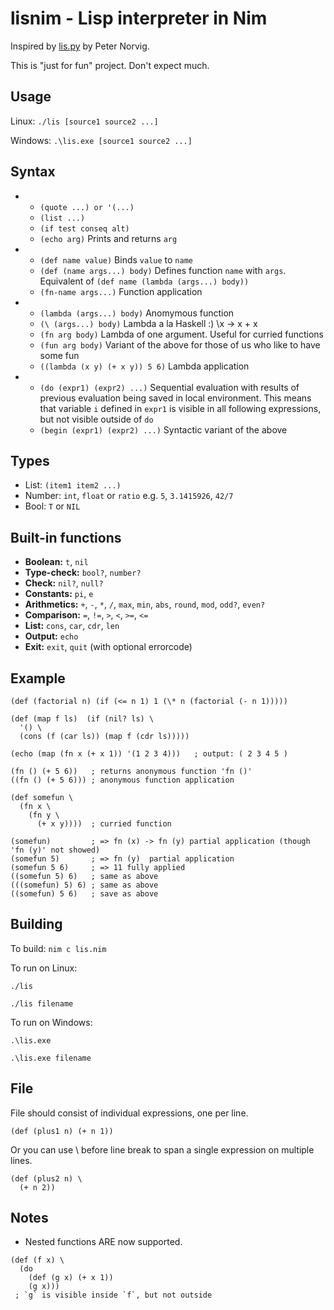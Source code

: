 lisnim - Lisp interpreter in Nim
================================

Inspired by [lis.py](http://norvig.com/lispy.html) by Peter Norvig.

This is "just for fun" project. Don't expect much.

Usage
-----

Linux: `./lis [source1 source2 ...]`

Windows: `.\lis.exe [source1 source2 ...]`

Syntax
------

+ * `(quote ...) or '(...)`
  * `(list ...)`
  * `(if test conseq alt)`
  * `(echo arg)` Prints and returns `arg`

+ * `(def name value)` Binds `value` to `name`
  * `(def (name args...) body)` Defines function `name` with `args`. Equivalent of `(def name (lambda (args...) body))`
  * `(fn-name args...)` Function application

+ * `(lambda (args...) body)` Anomymous function
  * `(\ (args...) body)` Lambda a la Haskell :) \x -> x + x
  * `(fn arg body)` Lambda of one argument. Useful for curried functions
  * `(fun arg body)` Variant of the above for those of us who like to have some fun
  * `((lambda (x y) (+ x y)) 5 6)` Lambda application

+ * `(do (expr1) (expr2) ...)`
  Sequential evaluation with results of previous evaluation being saved in local environment. This means that variable `i` defined in `expr1` is visible in all following expressions, but not visible outside of `do`
  * `(begin (expr1) (expr2) ...)` Syntactic variant of the above

Types
-----

* List: `(item1 item2 ...)`
* Number: `int`, `float` or `ratio` e.g. `5`, `3.1415926`, `42/7`
* Bool: `T` or `NIL`

Built-in functions
------------------

* **Boolean:** `t`, `nil`
* **Type-check:** `bool?`, `number?`
* **Check:** `nil?`, `null?`
* **Constants:** `pi`, `e`
* **Arithmetics:** `+`, `-`, `*`, `/`, `max`, `min`, `abs`, `round`, `mod`, `odd?`, `even?`
* **Comparison:** `=`, `!=`, `>`, `<`, `>=`, `<=`
* **List:** `cons`, `car`, `cdr`, `len`
* **Output:** `echo`
* **Exit:** `exit`, `quit` (with optional errorcode)

Example
-------

```
(def (factorial n) (if (<= n 1) 1 (\* n (factorial (- n 1)))))

(def (map f ls)  (if (nil? ls) \
  '() \
  (cons (f (car ls)) (map f (cdr ls)))))

(echo (map (fn x (+ x 1)) '(1 2 3 4)))   ; output: ( 2 3 4 5 )

(fn () (+ 5 6))   ; returns anonymous function 'fn ()'
((fn () (+ 5 6))) ; anonymous function application

(def somefun \
  (fn x \
    (fn y \
      (+ x y))))  ; curried function

(somefun)         ; => fn (x) -> fn (y) partial application (though 'fn (y)' not showed)
(somefun 5)       ; => fn (y)  partial application
(somefun 5 6)     ; => 11 fully applied
((somefun 5) 6)   ; same as above
(((somefun) 5) 6) ; same as above
((somefun) 5 6)   ; save as above
```

Building
--------

To build:
`nim c lis.nim`

To run on Linux:

`./lis`

`./lis filename`

To run on Windows:

`.\lis.exe`

`.\lis.exe filename`

File
----

File should consist of individual expressions, one per line.

`(def (plus1 n) (+ n 1))`

Or you can use \\ before line break to span a single expression on multiple lines.

```
(def (plus2 n) \
  (+ n 2))
```

Notes
-----

* Nested functions ARE now supported.

```
(def (f x) \
  (do
    (def (g x) (+ x 1))
    (g x)))
 ; `g` is visible inside `f`, but not outside
```
